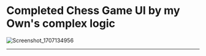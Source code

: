 # Completed Chess Game UI by my Own's complex logic

![Screenshot_1707134956](https://github.com/DevByShahzaib/Bano-Qabil-2.0-Flutter/assets/108393358/ceadeda5-6ef3-4c07-b8cb-8692d4c44293)

<hr>
